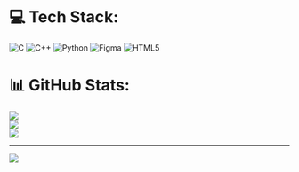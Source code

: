 
# 💻 Tech Stack:
![C](https://img.shields.io/badge/c-%2300599C.svg?style=for-the-badge&logo=c&logoColor=white) ![C++](https://img.shields.io/badge/c++-%2300599C.svg?style=for-the-badge&logo=c%2B%2B&logoColor=white) ![Python](https://img.shields.io/badge/python-3670A0?style=for-the-badge&logo=python&logoColor=ffdd54) ![Figma](https://img.shields.io/badge/figma-%23F24E1E.svg?style=for-the-badge&logo=figma&logoColor=white) ![HTML5](https://img.shields.io/badge/html5-%23E34F26.svg?style=for-the-badge&logo=html5&logoColor=white)
# 📊 GitHub Stats:
![](https://github-readme-stats.vercel.app/api?username=nokkkok&theme=dark&hide_border=false&include_all_commits=false&count_private=false)<br/>
![](https://nirzak-streak-stats.vercel.app/?user=nokkkok&theme=dark&hide_border=false)<br/>
![](https://github-readme-stats.vercel.app/api/top-langs/?username=nokkkok&theme=dark&hide_border=false&include_all_commits=false&count_private=false&layout=compact)

---
[![](https://visitcount.itsvg.in/api?id=nokkkok&icon=0&color=6)](https://visitcount.itsvg.in)

<!-- Proudly created with GPRM ( https://gprm.itsvg.in ) -->
